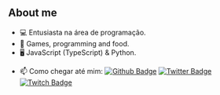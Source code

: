 ## About me

- 💻 Entusiasta na área de programação.
- 🔭 Games, programming and food.
- 🖥 JavaScript (TypeScript) & Python.

<!--
<h3> ⚙️  GitHub Analytics </h3>
  
 <a href="https://github.com/playboynkz">
   <img height="180em" src="https://github-readme-stats.vercel.app/api?username=playboynkz&theme=react&show_icons=true" style"max-width: 100%;" /> 
  <img height="180em" src="https://github-readme-stats.vercel.app/api/top-langs/?username=playboynkz&theme=react&layout=compact" style"max-width: 100%;" />  
  <img height="180em" src="https://github-readme-stats.vercel.app/api/wakatime?username=playboynkz&theme=react" style"max-width: 100%;" />
  <img height="180em" src="https://github-readme-stats.vercel.app/api/wakatime?username=playboynkz&theme=react&layout=compact" style"max-width: 100%;" />
</a> -->

- 📫 Como chegar até mim: [![Github Badge](https://img.shields.io/badge/-Github-000?style=flat-square&logo=Github&logoColor=white&link=https://github.com/playboynkz)](https://github.com/playboynkz)
[![Twitter Badge](https://img.shields.io/badge/-Twitter-blue?style=flat-square&logo=Twitter&logoColor=white&link=https://twitter.com/playboynkz)](https://twitter.com/playboynkz)
[![Twitch Badge](https://img.shields.io/badge/-Twitch-purple?style=flat-square&logo=Twitch&logoColor=white&link=https://twitch.com/playboynkz)](https://www.twitch.tv/playboynkz)
